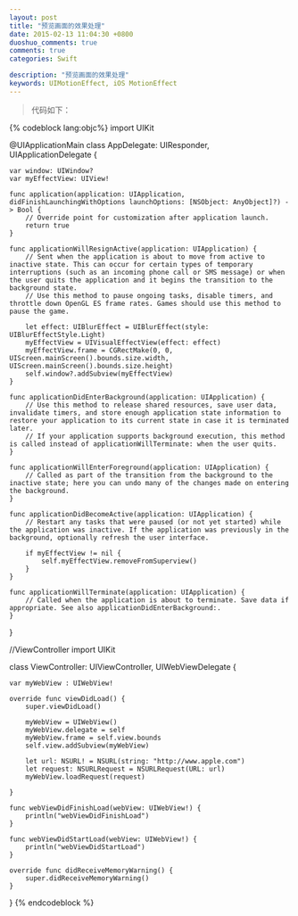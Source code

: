 ```yaml
---
layout: post
title: "预览画面的效果处理"
date: 2015-02-13 11:04:30 +0800
duoshuo_comments: true
comments: true
categories: Swift

description: "预览画面的效果处理"
keywords: UIMotionEffect, iOS MotionEffect
---
```


>代码如下：
<!--more-->
{% codeblock lang:objc%}
import UIKit

@UIApplicationMain
class AppDelegate: UIResponder, UIApplicationDelegate {

    var window: UIWindow?
    var myEffectView: UIView!

    func application(application: UIApplication, didFinishLaunchingWithOptions launchOptions: [NSObject: AnyObject]?) -> Bool {
        // Override point for customization after application launch.
        return true
    }

    func applicationWillResignActive(application: UIApplication) {
        // Sent when the application is about to move from active to inactive state. This can occur for certain types of temporary interruptions (such as an incoming phone call or SMS message) or when the user quits the application and it begins the transition to the background state.
        // Use this method to pause ongoing tasks, disable timers, and throttle down OpenGL ES frame rates. Games should use this method to pause the game.
        
        let effect: UIBlurEffect = UIBlurEffect(style: UIBlurEffectStyle.Light)
        myEffectView = UIVisualEffectView(effect: effect)
        myEffectView.frame = CGRectMake(0, 0, UIScreen.mainScreen().bounds.size.width, UIScreen.mainScreen().bounds.size.height)
        self.window?.addSubview(myEffectView)
    }

    func applicationDidEnterBackground(application: UIApplication) {
        // Use this method to release shared resources, save user data, invalidate timers, and store enough application state information to restore your application to its current state in case it is terminated later.
        // If your application supports background execution, this method is called instead of applicationWillTerminate: when the user quits.
    }

    func applicationWillEnterForeground(application: UIApplication) {
        // Called as part of the transition from the background to the inactive state; here you can undo many of the changes made on entering the background.
    }

    func applicationDidBecomeActive(application: UIApplication) {
        // Restart any tasks that were paused (or not yet started) while the application was inactive. If the application was previously in the background, optionally refresh the user interface.
        
        if myEffectView != nil {
            self.myEffectView.removeFromSuperview()
        }
    }

    func applicationWillTerminate(application: UIApplication) {
        // Called when the application is about to terminate. Save data if appropriate. See also applicationDidEnterBackground:.
    }
}

//ViewController
import UIKit

class ViewController: UIViewController, UIWebViewDelegate {

    var myWebView : UIWebView!
    
    override func viewDidLoad() {
        super.viewDidLoad()
        
        myWebView = UIWebView()
        myWebView.delegate = self
        myWebView.frame = self.view.bounds
        self.view.addSubview(myWebView)
        
        let url: NSURL! = NSURL(string: "http://www.apple.com")
        let request: NSURLRequest = NSURLRequest(URL: url)
        myWebView.loadRequest(request)
        
    }
    
    func webViewDidFinishLoad(webView: UIWebView!) {
        println("webViewDidFinishLoad")
    }
    
    func webViewDidStartLoad(webView: UIWebView!) {
        println("webViewDidStartLoad")
    }
    
    override func didReceiveMemoryWarning() {
        super.didReceiveMemoryWarning()
    }
}
{% endcodeblock %}